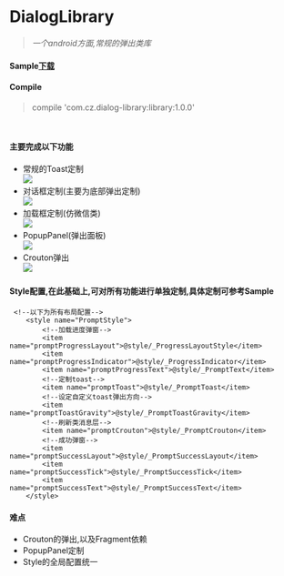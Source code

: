 # DialogLibrary
> *一个android方面,常规的弹出类库*
#### Sample[下载](https://github.com/momodae/DialogLibrary/blob/master/apk/sample.apk?raw=true)

#### Compile
> compile 'com.cz.dialog-library:library:1.0.0'
</br>

#### 主要完成以下功能
* 常规的Toast定制</br>
  ![](https://github.com/momodae/DialogLibrary/blob/master/image/image1.gif)
  </br>
* 对话框定制(主要为底部弹出定制)</br>
  ![](https://github.com/momodae/DialogLibrary/blob/master/image/image2.gif)
  </br>
* 加载框定制(仿微信类)</br>
  ![](https://github.com/momodae/DialogLibrary/blob/master/image/image3.gif)
  </br>
* PopupPanel(弹出面板)</br>
  ![](https://github.com/momodae/DialogLibrary/blob/master/image/image4.gif)
  </br>
* Crouton弹出</br>
  ![](https://github.com/momodae/DialogLibrary/blob/master/image/image5.gif)
  </br>




#### Style配置,在此基础上,可对所有功能进行单独定制,具体定制可参考Sample
```
 <!--以下为所有布局配置-->
    <style name="PromptStyle">
        <!--加载进度弹窗-->
        <item name="promptProgressLayout">@style/_ProgressLayoutStyle</item>
        <item name="promptProgressIndicator">@style/_ProgressIndicator</item>
        <item name="promptProgressText">@style/_PromptText</item>
        <!--定制toast-->
        <item name="promptToast">@style/_PromptToast</item>
        <!--设定自定义toast弹出方向-->
        <item name="promptToastGravity">@style/_PromptToastGravity</item>
        <!--刷新类消息层-->
        <item name="promptCrouton">@style/_PromptCrouton</item>
        <!--成功弹窗-->
        <item name="promptSuccessLayout">@style/_PromptSuccessLayout</item>
        <item name="promptSuccessTick">@style/_PromptSuccessTick</item>
        <item name="promptSuccessText">@style/_PromptSuccessText</item>
    </style>
```


#### 难点
* Crouton的弹出,以及Fragment依赖
* PopupPanel定制
* Style的全局配置统一


